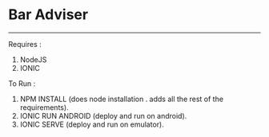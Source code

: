 # Bar Adviser
------------------------------------------

Requires :
1. NodeJS
2. IONIC

To Run  : <br/>

1. NPM INSTALL (does node installation . adds all the rest of the requirements).
2. IONIC RUN ANDROID (deploy and run on android).
3. IONIC SERVE (deploy and run on emulator).
